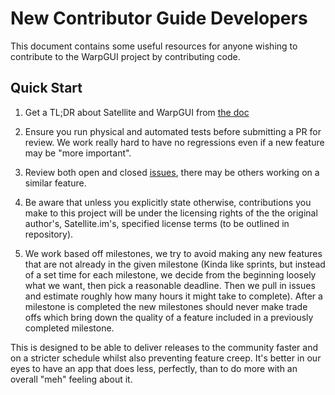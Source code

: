 # New Contributor Guide **Developers**

This document contains some useful resources for anyone wishing to contribute to the WarpGUI project by contributing code.

## Quick Start

1. Get a TL;DR about Satellite and WarpGUI from [the doc](docs/what.md)

2. Ensure you run physical and automated tests before submitting a PR for review. We work really hard to have no regressions even if a new feature may be "more important".

3. Review both open and closed [issues](https://github.com/ssatellite-im/WarpGUI/issues), there may be others working on a similar feature.

4. Be aware that unless you explicitly state otherwise, contributions you make to this project will be under the licensing rights of the the original author's, Satellite.im's, specified license terms (to be outlined in repository).

5. We work based off milestones, we try to avoid making any new features that are not already in the given milestone (Kinda like sprints, but instead of a set time for each milestone, we decide from the beginning loosely what we want, then pick a reasonable deadline. Then we pull in issues and estimate roughly how many hours it might take to complete). After a milestone is completed the new milestones should never make trade offs which bring down the quality of a feature included in a previously completed milestone.

This is designed to be able to deliver releases to the community faster and on a stricter schedule whilst also preventing feature creep. It's better in our eyes to have an app that does less, perfectly, than to do more with an overall "meh" feeling about it.

